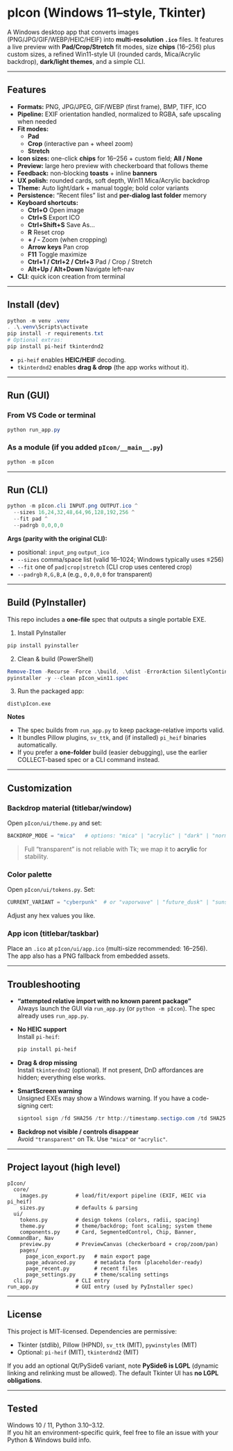 # pIcon (Windows 11–style, Tkinter)

A Windows desktop app that converts images (PNG/JPG/GIF/WEBP/HEIC/HEIF) into **multi-resolution `.ico`** files. It features a live preview with **Pad/Crop/Stretch** fit modes, size **chips** (16–256) plus custom sizes, a refined Win11-style UI (rounded cards, Mica/Acrylic backdrop), **dark/light themes**, and a simple CLI.

---

## Features

- **Formats:** PNG, JPG/JPEG, GIF/WEBP (first frame), BMP, TIFF, ICO
- **Pipeline:** EXIF orientation handled, normalized to RGBA, safe upscaling when needed
- **Fit modes:**  
  - **Pad**
  - **Crop** (interactive pan + wheel zoom)  
  - **Stretch**
- **Icon sizes:** one-click **chips** for 16–256 + custom field; **All / None**
- **Preview:** large hero preview with checkerboard that follows theme
- **Feedback:** non-blocking **toasts** + inline **banners**
- **UX polish:** rounded cards, soft depth, Win11 Mica/Acrylic backdrop
- **Theme:** Auto light/dark + manual toggle; bold color variants
- **Persistence:** “Recent files” list and **per-dialog last folder** memory
- **Keyboard shortcuts:**
  - **Ctrl+O** Open image
  - **Ctrl+S** Export ICO
  - **Ctrl+Shift+S** Save As…
  - **R** Reset crop
  - **+ / -** Zoom (when cropping)
  - **Arrow keys** Pan crop
  - **F11** Toggle maximize
  - **Ctrl+1 / Ctrl+2 / Ctrl+3** Pad / Crop / Stretch
  - **Alt+Up / Alt+Down** Navigate left-nav
- **CLI**: quick icon creation from terminal

---

## Install (dev)

```powershell
python -m venv .venv
. .\.venv\Scripts\activate
pip install -r requirements.txt
# Optional extras:
pip install pi-heif tkinterdnd2
```

- `pi-heif` enables **HEIC/HEIF** decoding.
- `tkinterdnd2` enables **drag & drop** (the app works without it).

---

## Run (GUI)

### From VS Code or terminal
```powershell
python run_app.py
```

### As a module (if you added `pIcon/__main__.py`)
```powershell
python -m pIcon
```

---

## Run (CLI)

```powershell
python -m pIcon.cli INPUT.png OUTPUT.ico ^
  --sizes 16,24,32,48,64,96,128,192,256 ^
  --fit pad ^
  --padrgb 0,0,0,0
```

**Args (parity with the original CLI):**
- positional: `input_png` `output_ico`
- `--sizes` comma/space list (valid 16–1024; Windows typically uses ≤256)
- `--fit` one of `pad|crop|stretch` (CLI crop uses centered crop)
- `--padrgb` `R,G,B,A` (e.g., `0,0,0,0` for transparent)

---

## Build (PyInstaller)

This repo includes a **one-file** spec that outputs a single portable EXE.

1) Install PyInstaller
```powershell
pip install pyinstaller
```

2) Clean & build (PowerShell)
```powershell
Remove-Item -Recurse -Force .\build, .\dist -ErrorAction SilentlyContinue
pyinstaller -y --clean pIcon_win11.spec
```

3) Run the packaged app:
```
dist\pIcon.exe
```

**Notes**
- The spec builds from `run_app.py` to keep package-relative imports valid.
- It bundles Pillow plugins, `sv_ttk`, and (if installed) `pi_heif` binaries automatically.
- If you prefer a **one-folder** build (easier debugging), use the earlier COLLECT-based spec or a CLI command instead.

---

## Customization

### Backdrop material (titlebar/window)
Open `pIcon/ui/theme.py` and set:
```python
BACKDROP_MODE = "mica"   # options: "mica" | "acrylic" | "dark" | "normal"
```
> Full “transparent” is not reliable with Tk; we map it to **acrylic** for stability.

### Color palette
Open `pIcon/ui/tokens.py`. Set:
```python
CURRENT_VARIANT = "cyberpunk"  # or "vaporwave" | "future_dusk" | "sunset_pop" | "midnight_lime"
```
Adjust any hex values you like.

### App icon (titlebar/taskbar)
Place an `.ico` at `pIcon/ui/app.ico` (multi-size recommended: 16–256).  
The app also has a PNG fallback from embedded assets.

---

## Troubleshooting

- **“attempted relative import with no known parent package”**  
  Always launch the GUI via `run_app.py` (or `python -m pIcon`). The spec already uses `run_app.py`.

- **No HEIC support**  
  Install `pi-heif`:
  ```powershell
  pip install pi-heif
  ```

- **Drag & drop missing**  
  Install `tkinterdnd2` (optional). If not present, DnD affordances are hidden; everything else works.

- **SmartScreen warning**  
  Unsigned EXEs may show a Windows warning. If you have a code-signing cert:
  ```powershell
  signtool sign /fd SHA256 /tr http://timestamp.sectigo.com /td SHA256 /a dist\pIcon.exe
  ```

- **Backdrop not visible / controls disappear**  
  Avoid `"transparent"` on Tk. Use `"mica"` or `"acrylic"`.

---

## Project layout (high level)

```
pIcon/
  core/
    images.py         # load/fit/export pipeline (EXIF, HEIC via pi_heif)
    sizes.py          # defaults & parsing
  ui/
    tokens.py         # design tokens (colors, radii, spacing)
    theme.py          # theme/backdrop; font scaling; system theme
    components.py     # Card, SegmentedControl, Chip, Banner, CommandBar, Nav
    preview.py        # PreviewCanvas (checkerboard + crop/zoom/pan)
    pages/
      page_icon_export.py   # main export page
      page_advanced.py      # metadata form (placeholder-ready)
      page_recent.py        # recent files
      page_settings.py      # theme/scaling settings
  cli.py              # CLI entry
run_app.py            # GUI entry (used by PyInstaller spec)
```

---

## License

This project is MIT-licensed. Dependencies are permissive:
- Tkinter (stdlib), Pillow (HPND), `sv_ttk` (MIT), `pywinstyles` (MIT)  
- Optional: `pi-heif` (MIT), `tkinterdnd2` (MIT)

If you add an optional Qt/PySide6 variant, note **PySide6 is LGPL** (dynamic linking and relinking must be allowed). The default Tkinter UI has **no LGPL obligations**.

---

## Tested

Windows 10 / 11, Python 3.10–3.12.  
If you hit an environment-specific quirk, feel free to file an issue with your Python & Windows build info.
